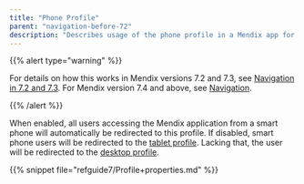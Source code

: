 ```yaml
---
title: "Phone Profile"
parent: "navigation-before-72"
description: "Describes usage of the phone profile in a Mendix app for Mendix versions 7.0 and 7.1."
---
```


{{% alert type="warning" %}}

For details on how this works in Mendix versions 7.2 and 7.3, see [Navigation in 7.2 and 7.3](navigation-in-72-and-73). For Mendix version 7.4 and above, see [Navigation](navigation).

{{% /alert %}}

When enabled, all users accessing the Mendix application from a smart phone will automatically be redirected to this profile. If disabled, smart phone users will be redirected to the [tablet profile](tablet-profile). Lacking that, the user will be redirected to the [desktop profile](desktop-profile).

{{% snippet file="refguide7/Profile+properties.md" %}}
